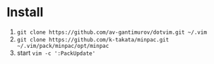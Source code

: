 # Install
1. `git clone https://github.com/av-gantimurov/dotvim.git ~/.vim`
2. `git clone https://github.com/k-takata/minpac.git ~/.vim/pack/minpac/opt/minpac`
3. start `vim -c ':PackUpdate'`
